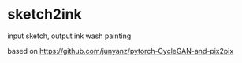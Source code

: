 # sketch2ink
input sketch, output ink wash painting

based on https://github.com/junyanz/pytorch-CycleGAN-and-pix2pix
